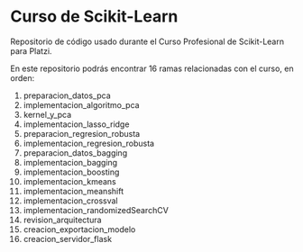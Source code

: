 # Curso de Scikit-Learn
Repositorio de código usado durante el Curso Profesional de Scikit-Learn para Platzi.

En este repositorio podrás encontrar 16 ramas relacionadas con el curso, en orden:

1. preparacion_datos_pca
2. implementacion_algoritmo_pca
3. kernel_y_pca
4. implementacion_lasso_ridge 
5. preparacion_regresion_robusta
6. implementacion_regresion_robusta
7. preparacion_datos_bagging
8. implementacion_bagging
9. implementacion_boosting
10. implementacion_kmeans
11. implementacion_meanshift
12. implementacion_crossval
13. implementacion_randomizedSearchCV
14. revision_arquitectura
15. creacion_exportacion_modelo
16. creacion_servidor_flask
